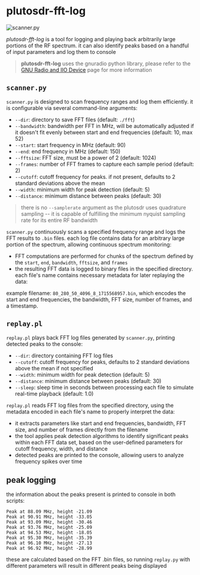 # plutosdr-fft-log

![scanner.py](https://i.imgur.com/qIsP9PW.png)


*plutosdr-fft-log* is a tool for logging and playing back arbitrarily large portions of the RF spectrum. it can also identify peaks based on a handful of input parameters and log them to console

> **plutosdr-fft-log** uses the gnuradio python library, please refer to the [GNU Radio and IIO Device](https://wiki.analog.com/resources/tools-software/linux-software/gnuradio) page for more information

## `scanner.py`

`scanner.py` is designed to scan frequency ranges and log them efficiently. it is configurable via several command-line arguments:

- `--dir`: directory to save FFT files (default: `./fft`)
- `--bandwidth`: bandwidth per FFT in MHz, will be automatically adjusted if it doesn't fit evenly between start and end frequencies (default: 10, max 52)
- `--start`: start frequency in MHz (default: 90)
- `--end`: end frequency in MHz (default: 150)
- `--fftsize`: FFT size, must be a power of 2 (default: 1024)
- `--frames`: number of FFT frames to capture each sample period (default: 2)
- `--cutoff`: cutoff frequency for peaks. if not present, defaults to 2 standard deviations above the mean
- `--width`: minimum width for peak detection (default: 5)
- `--distance`: minimum distance between peaks (default: 30)

> there is no `--samplerate` argument as the plutosdr uses quadrature sampling -- it is capable of fulfilling the minimum nyquist sampling rate for its entire RF bandwidth

`scanner.py` continuously scans a specified frequency range and logs the FFT results to `.bin` files. each log file contains data for an arbitrary large portion of the spectrum, allowing continuous spectrum monitoring:

- FFT computations are performed for chunks of the spectrum defined by the `start`, `end`, `bandwidth`, `fftsize`, and `frames`
- the resulting FFT data is logged to binary files in the specified directory. each file's name contains necessary metadata for later replaying the data:

example filename: `80_280_50_4096_8_1715568957.bin`, which encodes the start and end frequencies, the bandwidth, FFT size, number of frames, and a timestamp.

## `replay.pl`

`replay.pl` plays back FFT log files generated by `scanner.py`, printing detected peaks to the console:

- `--dir`: directory containing FFT log files
- `--cutoff`: cutoff frequency for peaks, defaults to 2 standard deviations above the mean if not specified
- `--width`: minimum width for peak detection (default: 5)
- `--distance`: minimum distance between peaks (default: 30)
- `--sleep`: sleep time in seconds between processing each file to simulate real-time playback (default: 1.0)

`replay.pl` reads FFT log files from the specified directory, using the metadata encoded in each file's name to properly interpret the data:

- it extracts parameters like start and end frequencies, bandwidth, FFT size, and number of frames directly from the filename
- the tool applies peak detection algorithms to identify significant peaks within each FFT data set, based on the user-defined parameters for cutoff frequency, width, and distance
- detected peaks are printed to the console, allowing users to analyze frequency spikes over time

## peak logging
the information about the peaks present is printed to console in both scripts:

```
Peak at 88.09 MHz, height -21.09
Peak at 90.91 MHz, height -33.05
Peak at 93.09 MHz, height -30.46
Peak at 93.76 MHz, height -25.09
Peak at 94.53 MHz, height -18.05
Peak at 95.30 MHz, height -35.39
Peak at 96.10 MHz, height -27.13
Peak at 96.92 MHz, height -28.99
```

these are calculated based on the FFT .bin files, so running `replay.py` with different parameters will result in different peaks being displayed
